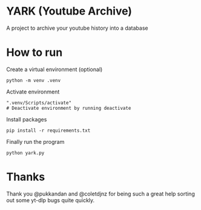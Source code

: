 # YARK (Youtube Archive)
A project to archive your youtube history into a database


# How to run
Create a virtual environment (optional)
```
python -m venv .venv
```
Activate environment
```
".venv/Scripts/activate"
# Deactivate environment by running deactivate
```
Install packages
```
pip install -r requirements.txt
```
Finally run the program
```
python yark.py
```

# Thanks
Thank you @pukkandan and @coletdjnz for being such a great help sorting out some yt-dlp bugs quite quickly.

